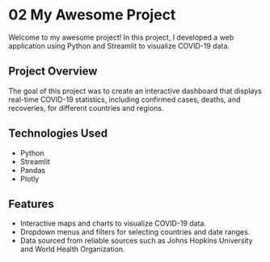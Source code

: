 # 02 My Awesome Project

Welcome to my awesome project! In this project, I developed a web application using Python and Streamlit to visualize COVID-19 data.

## Project Overview

The goal of this project was to create an interactive dashboard that displays real-time COVID-19 statistics, including confirmed cases, deaths, and recoveries, for different countries and regions.

## Technologies Used

- Python
- Streamlit
- Pandas
- Plotly

## Features

- Interactive maps and charts to visualize COVID-19 data.
- Dropdown menus and filters for selecting countries and date ranges.
- Data sourced from reliable sources such as Johns Hopkins University and World Health Organization.

